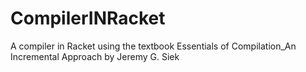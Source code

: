# CompilerINRacket
A compiler in Racket using the textbook Essentials of Compilation_An Incremental Approach by Jeremy G. Siek
